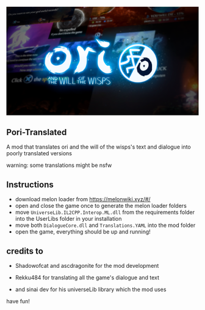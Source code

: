 ![alt text](https://github.com/ascdragonite/Pori-Translated/blob/main/source%20code/DialogueMod/bin/Thumbnail.png)
## Pori-Translated
A mod that translates ori and the will of the wisps's text and dialogue into poorly translated versions

warning: some translations might be nsfw

## Instructions
- download melon loader from https://melonwiki.xyz/#/
- open and close the game once to generate the melon loader folders
- move `UniverseLib.IL2CPP.Interop.ML.dll` from the requirements folder into the UserLibs folder in your installation
- move both `DialogueCore.dll` and `Translations.YAML` into the mod folder
- open the game, everything should be up and running!


## credits to

- Shadowofcat and ascdragonite for the mod development  

- Rekku484 for translating all the game's dialogue and text  

- and sinai dev for his universeLib library which the mod uses


 have fun!
